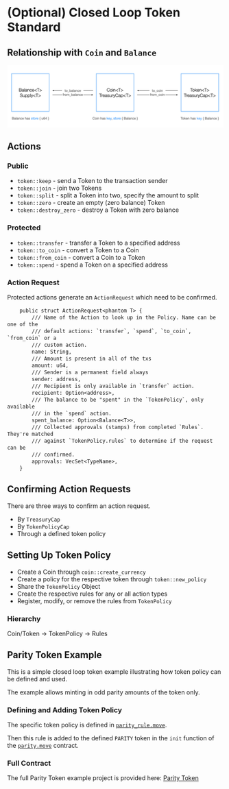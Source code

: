 #  (Optional) Closed Loop Token Standard

## Relationship with `Coin` and `Balance`

![Trinity](../images/trinity.png)

## Actions

### Public

- `token::keep` - send a Token to the transaction sender
- `token::join` - join two Tokens
- `token::split` - split a Token into two, specify the amount to split
- `token::zero` - create an empty (zero balance) Token
- `token::destroy_zero` - destroy a Token with zero balance

### Protected

- `token::transfer` - transfer a Token to a specified address
- `token::to_coin` - convert a Token to a Coin
- `token::from_coin` - convert a Coin to a Token
- `token::spend` - spend a Token on a specified address

### Action Request

Protected actions generate an `ActionRequest` which need to be confirmed. 

```move
    public struct ActionRequest<phantom T> {
        /// Name of the Action to look up in the Policy. Name can be one of the
        /// default actions: `transfer`, `spend`, `to_coin`, `from_coin` or a
        /// custom action.
        name: String,
        /// Amount is present in all of the txs
        amount: u64,
        /// Sender is a permanent field always
        sender: address,
        /// Recipient is only available in `transfer` action.
        recipient: Option<address>,
        /// The balance to be "spent" in the `TokenPolicy`, only available
        /// in the `spend` action.
        spent_balance: Option<Balance<T>>,
        /// Collected approvals (stamps) from completed `Rules`. They're matched
        /// against `TokenPolicy.rules` to determine if the request can be
        /// confirmed.
        approvals: VecSet<TypeName>,
    }
```
## Confirming Action Requests

There are three ways to confirm an action request. 

- By `TreasuryCap`
- By `TokenPolicyCap`
- Through a defined token policy

## Setting Up Token Policy

- Create a Coin through `coin::create_currency`
- Create a policy for the respective token through `token::new_policy`
- Share the `TokenPolicy` Object 
- Create the respective rules for any or all action types
- Register, modify, or remove the rules from `TokenPolicy`

### Hierarchy

Coin/Token -> TokenPolicy -> Rules

## Parity Token Example

This is a simple closed loop token example illustrating how token policy can be defined and used.

The example allows minting in odd parity amounts of the token only. 

### Defining and Adding Token Policy

The specific token policy is defined in [`parity_rule.move`](../example_projects/closed_loop_token/sources/parity_rule.move).

Then this rule is added to the defined `PARITY` token in the `init` function of the [`parity.move`](../example_projects/closed_loop_token/sources/parity.move) contract.

### Full Contract

The full Parity Token example project is provided here: [Parity Token](../example_projects/closed_loop_token/)
